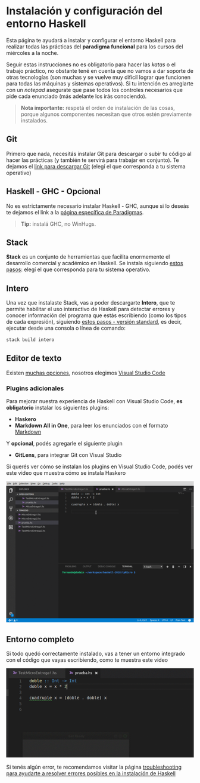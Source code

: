 # Instalación y configuración del entorno Haskell

Esta página te ayudará a instalar y configurar el entorno Haskell para realizar todas las prácticas del **paradigma funcional** para los cursos del miércoles a la noche.

Seguir estas instrucciones no es obligatorio para hacer las _katas_ o el trabajo práctico, no obstante tené en cuenta que no vamos a dar soporte de otras tecnologías (son muchas y se vuelve muy difícil lograr que funcionen para todas las máquinas y sistemas operativos). Si tu intención es arreglarte con un _notepad_ asegurate que pase todos los controles necesarios que pide cada enunciado (más adelante los irás conociendo).

> **Nota importante:** respetá el orden de instalación de las cosas, porque algunos componentes necesitan que otros estén previamente instalados.

## Git

Primero que nada, necesitás instalar Git para descargar o subir tu código al hacer las prácticas (y también te servirá para trabajar en conjunto). Te dejamos el [link para descargar Git](https://git-scm.com/downloads) (elegí el que corresponda a tu sistema operativo)

## Haskell - GHC - Opcional

No es estrictamente necesario instalar Haskell - GHC, aunque si lo deseás te dejamos el link a la [página específica de Paradigmas](http://www.pdep.com.ar/software/software-haskell).

> **Tip:** instalá GHC, no WinHugs.

## Stack

**Stack** es un conjunto de herramientas que facilita enormemente el desarrollo comercial y académico en Haskell. Se instala siguiendo [estos pasos](https://docs.haskellstack.org/en/stable/README/#how-to-install): elegí el que corresponda para tu sistema operativo.

## Intero

Una vez que instalaste Stack, vas a poder descargarte **Intero**, que te permite habilitar el uso interactivo de Haskell para detectar errores y conocer información del programa que estás escribiendo (como los tipos de cada expresión), siguiendo [estos pasos - versión standard](https://github.com/chrisdone/intero/blob/master/TOOLING.md#installing), es decir, ejecutar desde una consola o línea de comando:

```bash
stack build intero
```

## Editor de texto

Existen [muchas opciones](https://wiki.haskell.org/IDEs), nosotros elegimos [Visual Studio Code](https://code.visualstudio.com/)

### Plugins adicionales

Para mejorar nuestra experiencia de Haskell con Visual Studio Code, **es obligatorio** instalar los siguientes plugins:

- **Haskero**
- **Markdown All in One**, para leer los enunciados con el formato [Markdown](https://help.github.com/articles/basic-writing-and-formatting-syntax/)

Y **opcional**, podés agregarle el siguiente plugin

- **GitLens**, para integrar Git con Visual Studio

Si querés ver cómo se instalan los plugins en Visual Studio Code, podés ver este video que muestra cómo se instala Haskero

![](../../videos/vscHaskell.gif)

## Entorno completo

Si todo quedó correctamente instalado, vas a tener un entorno integrado con el código que vayas escribiendo, como te muestra este video

![](../../videos/vscLinterHaskell.gif)

Si tenés algún error, te recomendamos visitar la página [troubleshooting para ayudarte a resolver errores posibles en la instalación de Haskell](./troubleshooting.md)